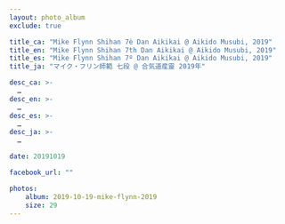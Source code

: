```yaml
---
layout: photo_album
exclude: true

title_ca: "Mike Flynn Shihan 7è Dan Aikikai @ Aikido Musubi, 2019"
title_en: "Mike Flynn Shihan 7th Dan Aikikai @ Aikido Musubi, 2019"
title_es: "Mike Flynn Shihan 7º Dan Aikikai @ Aikido Musubi, 2019"
title_ja: "マイク・フリン師範 七段 @ 合気道産靈 2019年"

desc_ca: >-
  …
desc_en: >-
  …
desc_es: >-
  …
desc_ja: >-
  …

date: 20191019

facebook_url: ""

photos:
    album: 2019-10-19-mike-flynn-2019
    size: 29
---
```

